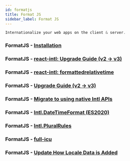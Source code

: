 ```yaml
---
id: formatjs
title: Format JS
sidebar_label: Format JS
---
```


```javascript
Internationalize your web apps on the client & server.
```

### FormatJS - [Installation](https://formatjs.io/docs/getting-started/installation/)

### FormatJS - [react-intl: Upgrade Guide (v2 -> v3)](https://formatjs.io/docs/react-intl/upgrade-guide-3x/)

### FormatJS - [react-intl: formattedrelativetime](https://formatjs.io/docs/react-intl/upgrade-guide-3x/#formattedrelativetime)

### FormatJS - [Upgrade Guide (v2 -> v3)](https://formatjs.io/docs/react-intl/upgrade-guide-3x/)

### FormatJS - [Migrate to using native Intl APIs](https://formatjs.io/docs/react-intl/upgrade-guide-3x/#migrate-to-using-native-intl-apis)

### FormatJS - [Intl.DateTimeFormat (ES2020)](https://formatjs.io/docs/polyfills/intl-datetimeformat/)

### FormatJS - [Intl.PluralRules](https://formatjs.io/docs/polyfills/intl-pluralrules/)

### FormatJS - [full-icu](https://www.npmjs.com/package/full-icu)

### FormatJS - [Update How Locale Data is Added](https://formatjs.io/docs/react-intl/upgrade-guide-2x/#add-call-to-addlocaledata-in-browser)
